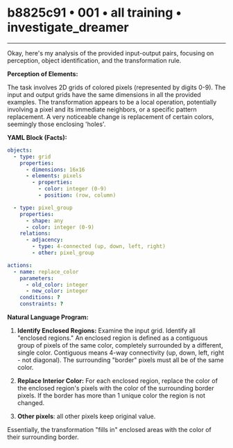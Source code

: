 # b8825c91 • 001 • all training • investigate_dreamer

---
Okay, here's my analysis of the provided input-output pairs, focusing on perception, object identification, and the transformation rule.

**Perception of Elements:**

The task involves 2D grids of colored pixels (represented by digits 0-9). The input and output grids have the same dimensions in all the provided examples. The transformation appears to be a local operation, potentially involving a pixel and its immediate neighbors, or a specific pattern replacement. A very noticeable change is replacement of certain colors, seemingly those enclosing 'holes'.

**YAML Block (Facts):**



```yaml
objects:
  - type: grid
    properties:
      - dimensions: 16x16
      - elements: pixels
        - properties:
          - color: integer (0-9)
          - position: (row, column)

  - type: pixel_group
    properties:
      - shape: any
      - color: integer (0-9)
    relations:
      - adjacency:
        - type: 4-connected (up, down, left, right)
        - other: pixel_group

actions:
  - name: replace_color
    parameters:
      - old_color: integer
      - new_color: integer
    conditions: ?
    constraints: ?
```



**Natural Language Program:**

1.  **Identify Enclosed Regions:** Examine the input grid. Identify all "enclosed regions." An enclosed region is defined as a contiguous group of pixels of the same color, completely surrounded by a different, single color. Contiguous means 4-way connectivity (up, down, left, right - not diagonal). The surrounding "border" pixels must all be of the same color.

2.  **Replace Interior Color:** For each enclosed region, replace the color of the enclosed region's pixels with the color of the surrounding border pixels. If the border has more than 1 unique color the region is not changed.

3. **Other pixels**: all other pixels keep original value.

Essentially, the transformation "fills in" enclosed areas with the color of their surrounding border.

